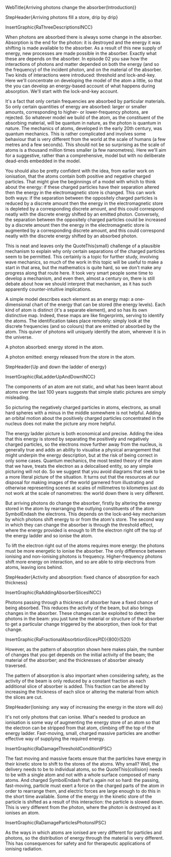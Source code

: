 WebTitle{Arriving photons change the absorber(Introduction)}

StepHeader{Arriving photons fill a store, drip by drip}

InsertGraphic{RaThreeDescriptionsINCC}

When photons are absorbed there is always some change in the absorber. Absorption is the end for the photon: it is destroyed and the energy it was shifting is made available to the absorber. As a result of this new supply of energy, new processes are made possible in the absorber. Exactly what these are depends on the absorber. In episode 02 you saw how the interactions of photons and matter depended on both the energy (and so the frequency) of the incident photon, and on the material of the absorber. Two kinds of interactions were introduced: threshold and lock-and-key. Here we'll concentrate on developing the model of the atom a little, so that the you can develop an energy-based account of what happens during absorption. We'll start with the lock-and-key account.

It's a fact that only certain frequencies are absorbed by particular materials. So only certain quantities of energy are absorbed: larger or smaller amounts, corresponding to higher- or lower-frequency photons, are rejected. So whatever model we build of the atom, as the constituent of the absorbing material, will be quantum in nature, as the photon is quantum in nature. The mechanics of atoms, developed in the early 20th century, was quantum mechanics. This is rather complicated and involves some behaviour that is very different from the world at the scale of humans (a few metres and a few seconds). This should not be so surprising as the scale of atoms is a thousand million times smaller (a few nanometres). Here we'll aim for a suggestive, rather than a comprehensive, model but with no deliberate dead-ends embedded in the model.

You should also be pretty confident with the idea, from earlier work on ionisation, that the atoms contain both positive and negative charged particles. That might give the beginnings of a model with which to think about the energy: if these charged particles have their separation altered then the energy in the electromagnetic store is changed. This can work both ways: if the separation between the oppositely charged particles is reduced by a discrete amount then the energy in the electromagnetic store is depleted by a corresponding discrete amount, and this could correspond neatly with the discrete energy shifted by an emitted photon. Conversely, the separation between the oppositely charged particles could be increased by a discrete amount then the energy in the electromagnetic store is augmented by a corresponding discrete amount, and this could correspond neatly with the discrete energy shifted by an absorbed photon.

This is neat and leaves only the QuoteThis{small} challenge of a plausible mechanism to explain why only certain separations of the charged particles seem to be permitted. This certainly is a topic for further study, involving wave mechanics, so much of the work in this topic will be useful to make a start in that area, but the mathematics is quite hard, so we don't make any progress along that route here. It took very smart people some time to develop a mechanism, and even then, almost a century on, there is still debate about how we should interpret that mechanism, as it has such apparently counter-intuitive implications.

A simple model describes each element as an energy map: a one-dimensional chart of the energy that can be stored (the energy levels). Each kind of atom is distinct (it's a separate element), and so has its own distinctive map. Indeed, these maps are like fingerprints, serving to identify the atoms. The identification takes place remotely: simply look at the discrete frequencies (and so colours) that are emitted or absorbed by the atom. This quiver of photons will uniquely identify the atom, wherever it is in the universe.

A photon absorbed: energy stored in the atom.

A photon emitted: energy released from the store in the atom.

StepHeader{Up and down the ladder of energy}

InsertGraphic{RaLadderUpAndDownINCC}

The components of an atom are not static, and what has been learnt about atoms over the last 100 years suggests that simple static pictures are simply misleading.

So picturing the negatively charged particles in atoms, electrons, as small hard spheres with a minus in the middle somewhere is not helpful. Adding an orbital motion about the positively charged particles concentrated in the nucleus does not make the picture any more helpful. 

The energy ladder picture is both economical and precise. Adding the idea that this energy is stored by separating the positively and negatively charged particles, so the electrons move further away from the nucleus, is generally true and adds an ability to visualise a physical arrangement that might underpin the energy description, but at the risk of being correct in only some cases. Quantum mechanics, the most tested theory of the atom that we have, treats the electron as a delocalised entity, so any simple picturing will not do. So we suggest that you avoid diagrams that seek to be a more literal picture of the situation. It turns out that the resources at our disposal for making images of the world garnered from illustrating and otherwise representing scenes at scales of millimetres to kilometres just do not work at the scale of nanometres: the world down there is very different.

But arriving photons do change the absorber, firstly by altering the energy stored in the atom by rearranging the outlying constituents of the atom SymbolEndash the electrons. This depends on the lock-and-key mechanism by which photons shift energy to or from the atom's store. The second way in which they can change the absorber is through the threshold effect, where the energy provided is enough to lift the electron right off the top of the energy ladder and so ionise the atom.

To lift the electron right out of the atoms requires more energy: the photons must be more energetic to ionise the absorber. The only difference between ionising and non-ionising photons is frequency. Higher-frequency photons shift more energy on interaction, and so are able to strip electrons from atoms, leaving ions behind.

StepHeader{Activity and absorption: fixed chance of absorption for each thickness}

InsertGraphic{RaAddingAbsorberSlicesINCC}

Photons passing through a thickness of absorber have a fixed chance of being absorbed. This reduces the activity of the beam, but also brings changes in the absorber. These changes can be exploited to detect the photons in the beam: you just tune the material or structure of the absorber to get a particular change triggered by the absorption, then look for that change.

InsertGraphic{RaFractionalAbsorbtionSlicesPID}{800}{520}

However, as the pattern of absorption shown here makes plain, the number of changes that you get depends on the initial activity of the beam; the material of the absorber; and the thicknesses of absorber already traversed.

The pattern of absorption is also important when considering safety, as the activity of the beam is only reduced by a constant fraction as each additional slice of absorber is added. This fraction can be altered by increasing the thickness of each slice or altering the material from which the slices are cut.

StepHeader{Ionising: any way of increasing the energy in the store will do}

It's not only photons that can ionise. What's needed to produce an ionisation is some way of augmenting the energy store of an atom so that the electron can be stripped from that atom, climbing off the top of the energy ladder. Fast-moving, small, charged massive particles are another effective way of supplying the required energy.

InsertGraphic{RaDamageThresholdConditionIPSC}

The fast moving and massive facets ensure that the particles have energy in their kinetic store to shift to the stores of the atoms. Why small? Well, the delivery needs to be to individual atoms, so the QuoteThis{collision} needs to be with a single atom and not with a whole surface composed of many atoms. And charged SymbolEndash that's again not so hard: the passing, fast-moving, particle must exert a force on the charged parts of the atom in order to rearrange them, and electric forces are large enough to do this in the short time available. Some of the energy in the kinetic store of the particle is shifted as a result of this interaction: the particle is slowed down. This is very different from the photon, where the photon is destroyed as it ionises an atom.

InsertGraphic{RaDamageParticlesPhotonsIPSC}

As the ways in which atoms are ionised are very different for particles and photons, so the distribution of energy through the material is very different. This has consequences for safety and for therapeutic applications of ionising radiation.



 
 
